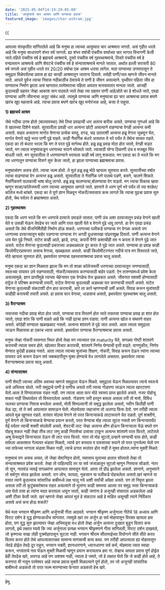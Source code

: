```yaml
---
date: '2025-05-04T14:19:29-05:00'
title: 'आयुष्याचे चार आश्रम आणि पाण्याचा प्रवास'
featured_image: 'images/char-ashram.jpg'
---
```


{{<audio src="audio/char-ashram.wav">}}
<!--more-->
---

आपल्या संस्कृतीत सांगितलेले आहे कि मनुष्य हा त्याच्या आयुष्यात चार आश्रमात जगतो. असं गृहीत धरले आहे कि मनुष्य साधारपणे शंभर वर्ष जागतो. ह्या शंभर वर्षाची पंचवीस वर्ष्याच्या चार भागात विभागणी केली जाते.पहिले पंचवीस वर्ष हे ब्रह्मचर्य आश्रमाचे, दुसरे पंचवीस वर्ष गृहस्थाश्रमाचे, तिसरे पंचवीस वर्ष हे वनप्रस्तान आश्रमाचे आणि शेवटचे पंचवीस वर्ष हे संन्यासाश्रमाचे मानले जातात. अर्थात हल्ली सरासरी 80 वर्ष जगतो असं गृहीत धरले तर 20/20 वर्षाचा एक आश्रम धरावा लागेल. मला पाण्याच्या उगमापासून ते समुद्रात मिळेपर्यंतचा प्रवास हा ह्या चारही आश्रमातून जाताना दिसतो. तसेही पाणी/जल म्हणजे जीवन मानले जाते. आपले पूर्वज त्याचा निवास नदीकाठीच ठेवायचे ते पाणी हे जीवन असल्याने. पृथ्वीवर पहिला जीव हा पाण्यातच निर्माण झाला असं म्हणतात.परमेश्वराचा पहिला अवतार मत्स्यावतार मानला जातो. आजही कुठल्याही ग्रहावर जेव्हा आकाश यान पाठवले जाते तेव्हा त्या ग्रहावर पाणी आहे/होते का हे शोधले जाते, एवढा पाण्याचा आणि जीवनाचा अतूट संबंध आहे. त्यामुळे पाण्याचा आणि मनुष्याचा ह्या चार आश्रमाचा प्रवास बघणे खरंच खूप महत्वाचे आहे. त्याचा प्रवास बघणे खरंच खूप मनोरंजक आहे, कसा ते पाहूया.

**1) ब्रह्मचर्य आश्रम**

जेथे नदीचा उगम होतो (बाल्यावस्था) तेथे तिचा प्रवाहाची धार अतंत्य बारीक असते. पाण्याचा गुणधर्म आहे कि ते खालच्या दिशेने वाहते. सुरवातीला प्रवाही धार अत्यन्त छोटी असल्याने वाहण्याचा वेगही अत्यन्त कमी असतो. वाहत असताना मार्गात येणाऱ्या प्रत्येक वस्तू, दगड, चढ उताराशी अत्यन्त हळू वेगात जुळवून घेत, मार्गात येणारे खड्डे भरत पाणी पुढे वाहते. काही नैसर्गिक बंधारे असतात ते भरे पर्यंत ते तेथेच साचत राहते. एकदा का तो बंधारा भरला कि मग ते परत पुढे मार्गस्थ होते. हळू हळू प्रवाह मोठा होत जातो, वेगही वाढत जातो, मग त्याला मनुष्याकडून धरणाच्या रूपाने थोपवले जाते. त्यासाठी योग्य ठिकाणी उंच व मजबूत भिंत बांधली जाते. मग सुरवातीला ते धरणपाण्याने भरायला काही वर्ष लागू शकतात. मग एकदा का ते भरले कि मग त्या धरणातून पाण्याचा विसर्ग सुरु केला जातो, हा झाला पाण्याच्या ब्रह्मश्रमाचा प्रवास.

मनुष्याचंपण असच होते. त्याचा जल्म होतो. ते मुलं हळू हळू मोठे व्हायला सुरुवात करते. सुरवातीच्या वर्षात त्याचा वाढण्याचा वेग अत्यन्त हळू असतो. सुरवातीला ते नैसर्गिक पणे पालथे पडणे, बसने, चालणे शिकते. नैसर्गिकपणे पालकाची भाषा बोलू लागते. हळू हळू चालण्याचा,बोलण्याचा वेग वाढतो. मग त्याचा विकास व्हावा म्हणून शाळा/कॉलेजरूपी धरण त्याच्या आयुष्यात आणले जाते. ज्ञानाने ते धरण पूर्ण भरे पर्यंत तो त्या शाळेत/कॉलेज मध्ये थांबते. एकदा का ते पूर्ण ज्ञान मिळवून नोकरी/व्यवसाय करू लागले कि त्याचा पुढचा प्रवास सुरु होतो, येथ पर्यतर ते ब्रम्हाश्रमात असते.

**2) गृहस्थाश्रम**

एकदा कि धरण भरले कि मग धरणाचे दरवाजे उघडले जातात. पाणी उंच अशा दरवाजातून प्रचंड वेगाने खाली येते व उसळी घेऊन तेवढेच वर जाते आणि परत खाली येते व वेगाने पुढे धावू लागते. हा वेग एवढा प्रचंड असतो कि तेथे वीजनिर्मितीही निर्माण होऊ शकते. धरणाच्या पलीकडे पाण्याचा रंग वेगळा असतो पण धरणाच्या दरवाज्यातून बाहेर पडणाऱ्या पाण्याचा रंग अगदी दुधासारखा पांढराशुब्र्ह दिसतो. पाणी अत्यन्त वेगाने धाव घेत पुढे निघते. वाटेत काही आले, झाडे, दगड, कपारी वैगेरे कशाचीही तम न करता ते वेगाने पुढे जात असते. वाटेत येणाऱ्या कुठल्याही प्रकारच्या अडथळ्याला दूर करत ते पुढे जात असते. पाण्याचा हा प्रवाह काही किलोमीटरप्रायन्तर असाच वेगाचा, खळ्खलता असतो. काही किलोमीटरनंतर नदीचे पात्र मग विस्तरले जाते, मोठे व्हायला सुरुवात होते, इथपर्यतर पाण्याचा ग्रहस्तसाश्रमाचा प्रवास चालू असतो.

मनुष्य एकदा का ज्ञान मिळवता झाला कि मग तो शाळा कॉलेजरूपी धरणाच्या दरवाजातून जगण्यासाठी, स्वतःच्या पायावर उभे राहण्यासाठी, नोकरी/व्यवसाय करण्यासाठी बाहेर पडतो. ऐन तारुण्यामध्ये प्रवेश केला असल्यामुळे, ज्ञान प्राप्तीमुळे त्याच्या चेहेऱ्यावर एक वेगळेच तेज झळकत असते. जीवनात यशश्वी होण्यासाठी वाट्टेल ते परिश्रम करण्याची तयारी, वाटेल येणाऱ्या कुठल्याही अडथळा पार करण्याची तयारी असते. वाटेत येणाऱ्या कुठल्याही संकटाशी दोन हात करायची, आरे ला कारे म्हणण्याची उर्मी असते. विवाह करून मुलांसाठी काहीही करायची तयारी असते. हा प्रवास फार वेगाचा, धाडसाचं असतो, इथपर्यतर गृहस्थाश्रम चालू असतो.

**3) वैराग्याश्रम**

जसजसा नदीचा प्रवाह मोठा होत जातो, पाण्याचा पात्र विस्तर्ण होत जाते तसतसा पाण्याचा प्रवाह हा शांत होत जातो, एवढा शांत कि पाणी वाहते आहे कि नाही ह्याचा प्रश्न पडावा. पाणी अत्यन्त खोल व संथपणे वाहत असते. कोठेही पाण्याला खळखळाट नसतो. अत्यन्त शांतपणे ते पुढे जात असते. आता त्याला समुद्राला जाऊन मिळायचा हा एकाच ध्यास असतो. इथपर्यतर पाण्याचा वैराग्याश्रमाचा प्रवास असतो.

मनुष्य जेव्हा नोकरी व्यसनात स्थिर होतो तेव्हा मग त्याच्यात एक maturity येते, सगळ्या गोष्टी शांतपणे करायची त्याला सवय होते. खोलवर विचार करायची, शांतपणे निर्णय घेण्याची वृत्ती वाढते. वागणुकीत, निर्णय घेण्यात कुठेही हडबड नसते. आता त्याला त्याच्या मुलांच्या शिक्षण, नोकरी, विवाह करून देऊन त्यांना त्याच्या पायावर उभे करून देऊन सर्व जबाबदारीतून मुक्त होण्याचे वेध लागलेले असतात. इथपर्यतर त्याचा वैराग्याश्रमाचा प्रवास चालू असतो.

**4) संन्यासाश्रम**

पाणी शेवटी त्याच्या अंतिम अवस्था म्हणजे समुद्राला येऊन मिळते. समुद्राला येऊन मिळाल्यावर त्याचे स्वतःचे असे अस्तित्व संपते. जरी समुद्राचे पाणी हे पाणीच असले तरी त्याचा गोडपणा जाऊन त्याला खारटपणा येतो.आता ते पिण्यालायक राहत नाही. पण त्याला आता फार मोठे स्वरूप प्राप्त झालेले असते. नजर पोहोचू शकत नाही तिथपर्यतर तो विस्तारलेला असतो. गोडपणा जरी हरवून बसला असला तरी तो मासे, विविध जलचर प्राण्याचा निवास बनलेला असतो, मोती शिम्पल्यानी तो समृद्ध झालेला असतो, नवीन कितीही पाणी येऊ द्या, तो ते सर्व आपल्यात सामाऊन घेतो. मोठमोठ्या जहाजांना तो अलगद फिरू देतो. पण तरीही त्याला आपले मूळ खुणवत राहते. वारंवार मोठ्या वेगाने तो परत किनाऱ्याकडे लाटारूपाने येत राहतो. पूर्ण शक्तीने, पूर्ण वेगाने तो किनाऱ्याकडे येण्याचा प्रयत्न करतो, परत येण्याचा मोह त्याला सुटत नसतो पण किनाऱ्यापर्यंत येई पर्यतर त्याची शक्ती संपलेली असते, शेवटची लाट जेव्हा अत्यन्त क्षीण होऊन किनाऱ्याला येऊं बघते पण पोहचू शकत नाही तेव्हा तीच लाट जणू काही निराशेचा उसासा टाकून अत्यन्त शांतपणे परत फिरते, लाटेतले अश्रू फेसाद्वारे किनाऱ्याला देऊन ती लाट परत फिरते. नंतर तो मोह सुटतो,उन्हाने पाण्याची वाफ होते, काही वाफेला आकाशात गेल्यावर थंडावा मिळतो, त्याचे ढग बनतात व पावसाच्या रूपाने तो परत पुनर्जल्मा घेतो पण ज्या वाफेच्या भागाला थंडावा मिळत नाही, त्याचे ढगात रूपांतर होत नाही ते मुक्त होतात.त्यांना मुक्ती मिळते.

मनुष्याचं पण असच असत, तो जेव्हा सेवानिवृत्त होतो, व्यवसाय मुलाच्या हातात सोपवतो तेव्हा तो संन्यासाश्रमात प्रवेश करतो. तेव्हा तो पाहिल्यादि तर या सर्व जंजाळातून सुटलो म्हणून निस्वास सोडतो. नंतर तो सून, नातवंड जावई सगळ्यांना आपल्यात सामावून घेतो. आत्ता तो प्रौढ झालेला असतो. ज्ञानाने, अनुभवाने तो सर्वगुण संपन्न झालेला असतो. राग लोभ, फायदा, नुकसान या पलीकडे पोहचलेला असतो.खरं म्हणजे या वयात त्याने कुठल्याच सांसारिक बाबीमध्ये लक्ष घालू नये अशी सर्वांची अपेक्षा असते. पण तो निवृत्त झाला असला तरी तो कुटुंबाबरोबरच राहत असल्याने तो मुलांना काही समस्या आल्या तर समुद्र जसा किनाऱ्याकडे धाव घेतो तसा हा त्यांना मदत करायला धावून जातो, काही जणांना हे अजूनही संसारात अडकलेला आहे अशी टीका केली जाते. खरं म्हणजे जेव्हा आपलं मुलं हे संकटात आहे हे माहित असूनही त्याने निर्विकार असावे असं कस होऊ शकते?

येथे मला भगवान श्रीकृष्ण आणि अर्जुनाची गीता आठवते. भगवान श्रीकृष्ण अर्जुनाला गीतेचे 18 अध्याय आणि विराट दर्शन हे युद्ध होण्याआधीच सांगतात. त्यामुळे खरं तर अर्जुन हा सर्व मोहापासून विरक्त व्हायला हवा होता, पण युद्ध सुरु झाल्यावर जेव्हा अभिमन्नूचा वध होतो तेव्हा अर्जुन अत्यन्त दुःखात बुडून विलाप करू लागतो, इथे लक्षात घ्यावे कि ज्या अर्जुनाला प्रत्यक्ष भगवान श्रीकृष्णाने गीता सांगितली, विराट दर्शन दाखवले, जो कृष्णाचा सखा तोही पुत्रमोहापासून सुटला नाही. भगवान श्रीराम सीतामाईच्या वियोगाने सीते सीते करत विलाप करत होते तेथे आपल्यासारख्या सामान्य माणसाची काय कथा. पण तरीही आपल्याला ह्या मोहापासून जेवढे होईल तेवढे दूर राहून, भगवान भक्ती, ज्ञानधारणाने, ध्यानधारणा सर्व कर्म, मोहमाया त्यात स्वाहा करून, भगवंताचे नाव घेऊन मुक्ती मिळावी म्हणून प्रयत्न करायलाच हवा ना. तेव्हाच आपला प्रवास पूर्ण होईल हेही तेवढेच खरे, अवगड आहे पण अशक्य नाही, ज्याला हे जमते, जो हे लक्षात घेतो कि जे काही होते आहे, ते करणारा मी नसून परमेश्वर आहे त्याचा प्रवास मुक्ती मिळाल्याने पूर्ण होतो, तर जो अजूनही सांसारिक बाबीमध्ये अडकतो तो परत जल्म मारण्याच्या फेऱ्यात अडकतो हेच खरे.

---
हेमू.

